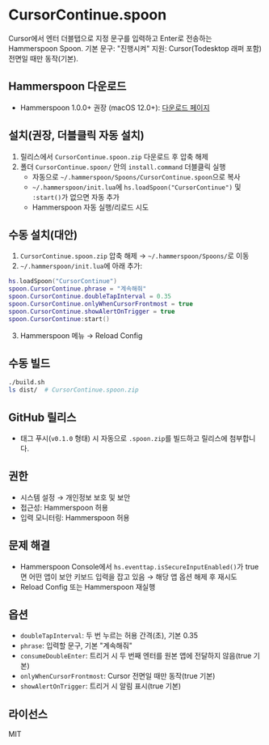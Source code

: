 # CursorContinue.spoon

Cursor에서 엔터 더블탭으로 지정 문구를 입력하고 Enter로 전송하는 Hammerspoon Spoon.
기본 문구: "진행시켜"
지원: Cursor(Todesktop 래퍼 포함) 전면일 때만 동작(기본).

## Hammerspoon 다운로드
- Hammerspoon 1.0.0+ 권장 (macOS 12.0+): [다운로드 페이지](https://github.com/Hammerspoon/hammerspoon/releases/tag/1.0.0)

## 설치(권장, 더블클릭 자동 설치)
1) 릴리스에서 `CursorContinue.spoon.zip` 다운로드 후 압축 해제
2) 폴더 `CursorContinue.spoon/` 안의 `install.command` 더블클릭 실행
   - 자동으로 `~/.hammerspoon/Spoons/CursorContinue.spoon`으로 복사
   - `~/.hammerspoon/init.lua`에 `hs.loadSpoon("CursorContinue")` 및 `:start()`가 없으면 자동 추가
   - Hammerspoon 자동 실행/리로드 시도

## 수동 설치(대안)
1) `CursorContinue.spoon.zip` 압축 해제 → `~/.hammerspoon/Spoons/`로 이동
2) `~/.hammerspoon/init.lua`에 아래 추가:

```lua
hs.loadSpoon("CursorContinue")
spoon.CursorContinue.phrase = "계속해줘"
spoon.CursorContinue.doubleTapInterval = 0.35
spoon.CursorContinue.onlyWhenCursorFrontmost = true
spoon.CursorContinue.showAlertOnTrigger = true
spoon.CursorContinue:start()
```

3) Hammerspoon 메뉴 → Reload Config

## 수동 빌드
```bash
./build.sh
ls dist/  # CursorContinue.spoon.zip
```

## GitHub 릴리스
- 태그 푸시(`v0.1.0` 형태) 시 자동으로 `.spoon.zip`를 빌드하고 릴리스에 첨부합니다.

## 권한
- 시스템 설정 → 개인정보 보호 및 보안
- 접근성: Hammerspoon 허용
- 입력 모니터링: Hammerspoon 허용

## 문제 해결
- Hammerspoon Console에서 `hs.eventtap.isSecureInputEnabled()`가 true면 어떤 앱이 보안 키보드 입력을 잡고 있음 → 해당 앱 옵션 해제 후 재시도
- Reload Config 또는 Hammerspoon 재실행

## 옵션
- `doubleTapInterval`: 두 번 누르는 허용 간격(초), 기본 0.35
- `phrase`: 입력할 문구, 기본 "계속해줘"
- `consumeDoubleEnter`: 트리거 시 두 번째 엔터를 원본 앱에 전달하지 않음(true 기본)
- `onlyWhenCursorFrontmost`: Cursor 전면일 때만 동작(true 기본)
- `showAlertOnTrigger`: 트리거 시 알림 표시(true 기본)

## 라이선스
MIT
